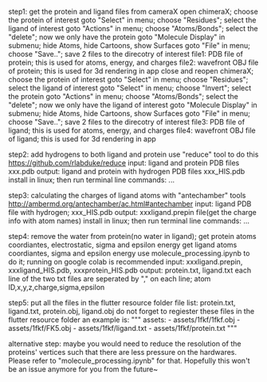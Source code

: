 step1: get the protein and ligand files from cameraX
    open chimeraX; choose the protein of interest
    goto "Select" in menu; choose "Residues"; select the ligand of interest
    goto "Actions" in menu; choose "Atoms/Bonds"; select the "delete"; now we only have the protein
    goto "Molecule Display" in submenu; hide Atoms, hide Cartoons, show Surfaces
    goto "File" in menu; choose "Save.."; save 2 files to the direcotry of interest
    file1: PDB file of protein; this is used for atoms, energy, and charges
    file2: wavefront OBJ file of protein; this is used for 3d rendering in app
    close and reopen chimeraX; choose the protein of interest
    goto "Select" in menu; choose "Residues"; select the ligand of interest
    goto "Select" in menu; choose "Invert"; select the protein
    goto "Actions" in menu; choose "Atoms/Bonds"; select the "delete"; now we only have the ligand of interest
    goto "Molecule Display" in submenu; hide Atoms, hide Cartoons, show Surfaces
    goto "File" in menu; choose "Save.."; save 2 files to the direcotry of interest
    file3: PDB file of ligand; this is used for atoms, energy, and charges
    file4: wavefront OBJ file of ligand; this is used for 3d rendering in app


step2: add hydrogens to both ligand and protein
    use "reduce" tool to do this
    https://github.com/rlabduke/reduce
    input: ligand and protein PDB files  xxx.pdb
    output: ligand and protein with hydrogen PDB files   xxx_HIS.pdb
    install in linux; then run terminal line commands:
        ...

step3: calculating the charges of ligand atoms with "antechamber" tools
    http://ambermd.org/antechamber/ac.html#antechamber
    input: ligand PDB file with hydrogen;  xxx_HIS.pdb
    output: xxxligand.prepin file(get the charge info with atom names)
    install in linux; then run terminal line commands:
        ...

step4: remove the water from protein(no water in ligand); get protein atoms coordiantes, electrostatic, sigma and epsilon energy
get ligand atoms coordiantes, sigma and epsilon energy
    use molecule_processing.ipynb to do it; running on google colab is recommended
    input: xxxligand.prepin, xxxligand_HIS.pdb, xxxprotein_HIS.pdb
    output: protein.txt, ligand.txt
    each line of the two txt files are seperated by "," 
    on each line; atom ID,x,y,z,charge,sigma,epsilon 

step5: put all the files in the flutter resource folder
    file list: protein.txt, ligand.txt, protein.obj, ligand.obj
    do not forget to regiester these files in the flutter resource folder
    an example is:
    """
        assets:
        - assets/1fkf/1fkf.obj
        - assets/1fkf/FK5.obj
        - assets/1fkf/ligand.txt
        - assets/1fkf/protein.txt
    """

alternative step: maybe you would need to reduce the resolution of the proteins' vertices such that there are less pressure on the hardwares. Please refer to "molecule_processing.ipynb" for that. Hopefully this won't be an issue anymore for you from the future~